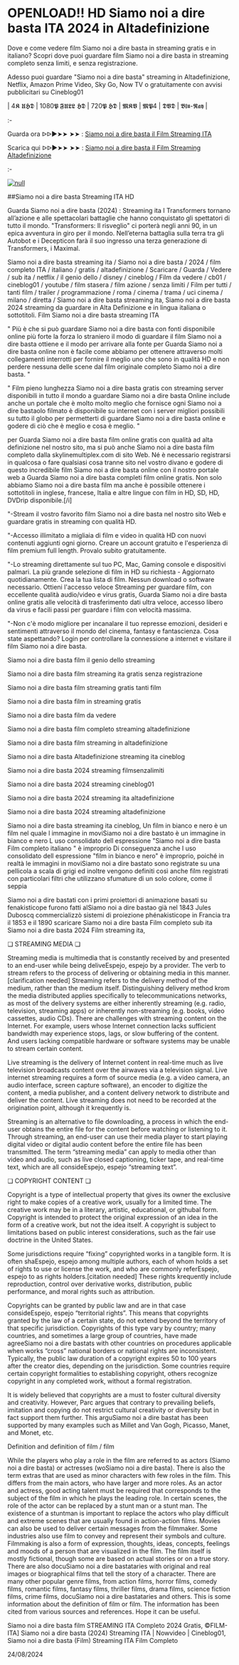 # OPENLOAD!! HD Siamo noi a dire basta ITA 2024 in Altadefinizione
Dove e come vedere film Siamo noi a dire basta in streaming gratis e in italiano? Scopri dove puoi guardare film Siamo noi a dire basta in streaming completo senza limiti, e senza registrazione.

Adesso puoi guardare "Siamo noi a dire basta" streaming in Altadefinizione, Netflix, Amazon Prime Video, Sky Go, Now TV o gratuitamente con avvisi pubblicitari su Cineblog01

| 4𝕶 𝖀𝕳𝕯 | 1080𝕻 𝕱𝖀𝕷𝕷 𝕳𝕯 | 720𝕻 𝕳𝕯 | 𝕸𝕶𝖁 | 𝕸𝕻4 | 𝕯𝖁𝕯 | 𝕭𝖑𝖚-𝕽𝖆𝖞 |

:-

Guarda ora ᐅᐅ►➤➤ ➤➤ : [Siamo noi a dire basta il Film Streaming ITA](https://t.co/qUmS1HCrnV)

Scarica qui ᐅᐅ►➤➤ ➤➤ : [Siamo noi a dire basta il Film Streaming Altadefinizione](https://t.co/qUmS1HCrnV)

:-

[![null](https://static.wixstatic.com/media/855a25_043b5abeb4ae4d35ac003198e7fe56ed~mv2.gif)](https://t.co/qUmS1HCrnV)

##Siamo noi a dire basta Streaming ITA HD

Guarda Siamo noi a dire basta (2024) : Streaming ita I Transformers tornano all’azione e alle spettacolari battaglie che hanno conquistato gli spettatori di tutto il mondo. "Transformers: Il risveglio" ci porterà negli anni 90, in un epica avventura in giro per il mondo. Nell’eterna battaglia sulla terra tra gli Autobot e i Decepticon farà il suo ingresso una terza generazione di Transformers, i Maximal.

Siamo noi a dire basta streaming ita / Siamo noi a dire basta / 2024 / film completo ITA / italiano / gratis / altadefinizione / Scaricare / Guarda / Vedere / sub ita / netflix / il genio dello / disney / cineblog / Film da vedere / cb01 / cineblog01 / youtube / film stasera / film azione / senza limiti / Film per tutti / tanti film / trailer / programmazione / roma / cinema / trama / uci cinema / milano / diretta / Siamo noi a dire basta streaming ita, Siamo noi a dire basta 2024 streaming da guardare in Alta Definizione e in lingua italiana o sottotitoli. Film Siamo noi a dire basta streaming ITA

" Più è che si può guardare Siamo noi a dire basta con fonti disponibile online più forte la forza lo straniero il modo di guardare il film Siamo noi a dire basta ottiene e il modo per arrivare alla fonte per Guarda Siamo noi a dire basta online non è facile come abbiamo per ottenere attraverso molti collegamenti interrotti per fornire il meglio uno che sono in qualità HD e non perdere nessuna delle scene dal film originale completo Siamo noi a dire basta. "

" Film pieno lunghezza Siamo noi a dire basta gratis con streaming server disponibili in tutto il mondo a guardare Siamo noi a dire basta Online include anche un portale che è molto molto meglio che fornisce ogni Siamo noi a dire bastaolo filmato è disponibile su internet con i server migliori possibili su tutto il globo per permetterti di guardare Siamo noi a dire basta online e godere di ciò che è meglio e cosa è meglio. "

per Guarda Siamo noi a dire basta film online gratis con qualità ad alta definizione nel nostro sito, ma si può anche Siamo noi a dire basta film completo dalla skylinemultiplex.com di sito Web. Né è necessario registrarsi in qualcosa o fare qualsiasi cosa tranne sito nel vostro divano e godere di questo incredibile film Siamo noi a dire basta online con il nostro portale web a Guarda Siamo noi a dire basta completi film online gratis. Non solo abbiamo Siamo noi a dire basta film ma anche è possibile ottenere i sottotitoli in inglese, francese, Italia e altre lingue con film in HD, SD, HD, DVDrip disponibile.[/i]

"-Stream il vostro favorito film Siamo noi a dire basta nel nostro sito Web e guardare gratis in streaming con qualità HD.

"-Accesso illimitato a migliaia di film e video in qualità HD con nuovi contenuti aggiunti ogni giorno. Creare un account gratuito e l'esperienza di film premium full length. Provalo subito gratuitamente.

"-Lo streaming direttamente sul tuo PC, Mac, Gaming console e dispositivi palmari. La più grande selezione di film in HD su richiesta - Aggiornato quotidianamente. Crea la tua lista di film. Nessun download o software necessario. Ottieni l'accesso veloce Streaming per guardare film, con eccellente qualità audio/video e virus gratis, Guarda Siamo noi a dire basta online gratis alle velocità di trasferimento dati ultra veloce, accesso libero da virus e facili passi per guardare i film con velocità massima.

"-Non c'è modo migliore per incanalare il tuo represse emozioni, desideri e sentimenti attraverso il mondo del cinema, fantasy e fantascienza. Cosa state aspettando? Login per controllare la connessione a internet e visitare il film Siamo noi a dire basta.

Siamo noi a dire basta film il genio dello streaming

Siamo noi a dire basta film streaming ita gratis senza registrazione

Siamo noi a dire basta film streaming gratis tanti film

Siamo noi a dire basta film in streaming gratis

Siamo noi a dire basta film da vedere

Siamo noi a dire basta film completo streaming altadefinizione

Siamo noi a dire basta film streaming in altadefinizione

Siamo noi a dire basta Altadefinizione streaming ita cineblog

Siamo noi a dire basta 2024 streaming filmsenzalimiti

Siamo noi a dire basta 2024 streaming cineblog01

Siamo noi a dire basta 2024 streaming ita altadefinizione

Siamo noi a dire basta 2024 streaming altadefinizione

Siamo noi a dire basta streaming ita cineblog, Un film in bianco e nero è un film nel quale l immagine in moviSiamo noi a dire bastato è un immagine in bianco e nero L uso consolidato dell espressione "Siamo noi a dire basta Film completo italiano " è improprio Di conseguenza anche l uso consolidato dell espressione "film in bianco e nero" è improprio, poiché in realtà le immagini in moviSiamo noi a dire bastato sono registrate su una pellicola a scala di grigi ed inoltre vengono definiti così anche film registrati con particolari filtri che utilizzano sfumature di un solo colore, come il seppia

Siamo noi a dire bastati con i primi proiettori di animazione basati su fenakisticope furono fatti alSiamo noi a dire bastao già nel 1843 Jules Duboscq commercializzò sistemi di proiezione phénakisticope in Francia tra il 1853 e il 1890 scaricare Siamo noi a dire basta Film completo sub ita Siamo noi a dire basta 2024 Film streaming ita,

❏ STREAMING MEDIA ❏

Streaming media is multimedia that is constantly received by and presented to an end-user while being deliveEspejo, espejo by a provider. The verb to stream refers to the process of delivering or obtaining media in this manner.[clarification needed] Streaming refers to the delivery method of the medium, rather than the medium itself. Distinguishing delivery method krom the media distributed applies specifically to telecommunications networks, as most of the delivery systems are either inherently streaming (e.g. radio, television, streaming apps) or inherently non-streaming (e.g. books, video cassettes, audio CDs). There are challenges with streaming content on the Internet. For example, users whose Internet connection lacks sufficient bandwidth may experience stops, lags, or slow buffering of the content. And users lacking compatible hardware or software systems may be unable to stream certain content.

Live streaming is the delivery of Internet content in real-time much as live television broadcasts content over the airwaves via a television signal. Live internet streaming requires a form of source media (e.g. a video camera, an audio interface, screen capture software), an encoder to digitize the content, a media publisher, and a content delivery network to distribute and deliver the content. Live streaming does not need to be recorded at the origination point, although it krequently is.

Streaming is an alternative to file downloading, a process in which the end-user obtains the entire file for the content before watching or listening to it. Through streaming, an end-user can use their media player to start playing digital video or digital audio content before the entire file has been transmitted. The term “streaming media” can apply to media other than video and audio, such as live closed captioning, ticker tape, and real-time text, which are all consideEspejo, espejo “streaming text”.

❏ COPYRIGHT CONTENT ❏

Copyright is a type of intellectual property that gives its owner the exclusive right to make copies of a creative work, usually for a limited time. The creative work may be in a literary, artistic, educational, or githubal form. Copyright is intended to protect the original expression of an idea in the form of a creative work, but not the idea itself. A copyright is subject to limitations based on public interest considerations, such as the fair use doctrine in the United States.

Some jurisdictions require “fixing” copyrighted works in a tangible form. It is often shaEspejo, espejo among multiple authors, each of whom holds a set of rights to use or license the work, and who are commonly referEspejo, espejo to as rights holders.[citation needed] These rights krequently include reproduction, control over derivative works, distribution, public performance, and moral rights such as attribution.

Copyrights can be granted by public law and are in that case consideEspejo, espejo “territorial rights”. This means that copyrights granted by the law of a certain state, do not extend beyond the territory of that specific jurisdiction. Copyrights of this type vary by country; many countries, and sometimes a large group of countries, have made agreeSiamo noi a dire bastats with other countries on procedures applicable when works “cross” national borders or national rights are inconsistent. Typically, the public law duration of a copyright expires 50 to 100 years after the creator dies, depending on the jurisdiction. Some countries require certain copyright formalities to establishing copyright, others recognize copyright in any completed work, without a formal registration.

It is widely believed that copyrights are a must to foster cultural diversity and creativity. However, Parc argues that contrary to prevailing beliefs, imitation and copying do not restrict cultural creativity or diversity but in fact support them further. This arguSiamo noi a dire bastat has been supported by many examples such as Millet and Van Gogh, Picasso, Manet, and Monet, etc.

Definition and definition of film / film

While the players who play a role in the film are referred to as actors (Siamo noi a dire basta) or actresses (woSiamo noi a dire basta). There is also the term extras that are used as minor characters with few roles in the film. This differs from the main actors, who have larger and more roles. As an actor and actress, good acting talent must be required that corresponds to the subject of the film in which he plays the leading role. In certain scenes, the role of the actor can be replaced by a stunt man or a stunt man. The existence of a stuntman is important to replace the actors who play difficult and extreme scenes that are usually found in action-action films. Movies can also be used to deliver certain messages from the filmmaker. Some industries also use film to convey and represent their symbols and culture. Filmmaking is also a form of expression, thoughts, ideas, concepts, feelings and moods of a person that are visualized in the film. The film itself is mostly fictional, though some are based on actual stories or on a true story. There are also docuSiamo noi a dire bastataries with original and real images or biographical films that tell the story of a character. There are many other popular genre films, from action films, horror films, comedy films, romantic films, fantasy films, thriller films, drama films, science fiction films, crime films, docuSiamo noi a dire bastataries and others. This is some information about the definition of film or film. The information has been cited from various sources and references. Hope it can be useful.

Siamo noi a dire basta film STREAMING ITA Completo 2024 Gratis, ©FILM-ITA] Siamo noi a dire basta (2024) Streaming ITA | Nowvideo | Cineblog01, Siamo noi a dire basta (Film) Streaming ITA Film Completo

24/08/2024
